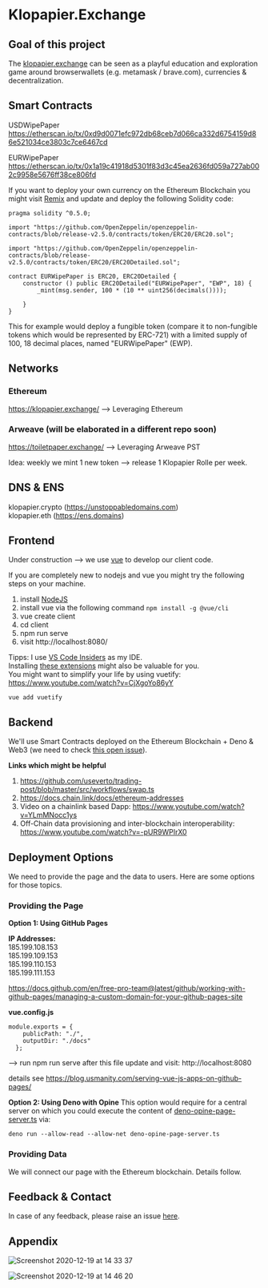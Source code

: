 # Klopapier.Exchange

## Goal of this project
The [klopapier.exchange](https://klopapier.exchange) can be seen as a playful education and exploration game around browserwallets (e.g. metamask / brave.com), currencies & decentralization.


## Smart Contracts
USDWipePaper
https://etherscan.io/tx/0xd9d0071efc972db68ceb7d066ca332d6754159d86e521034ce3803c7ce6467cd

EURWipePaper
https://etherscan.io/tx/0x1a19c41918d5301f83d3c45ea2636fd059a727ab002c9958e5676ff38ce806fd

If you want to deploy your own currency on the Ethereum Blockchain you might visit [Remix](https://remix.ethereum.org/) and update and deploy the following Solidity code:

```
pragma solidity ^0.5.0;

import "https://github.com/OpenZeppelin/openzeppelin-contracts/blob/release-v2.5.0/contracts/token/ERC20/ERC20.sol";

import "https://github.com/OpenZeppelin/openzeppelin-contracts/blob/release-v2.5.0/contracts/token/ERC20/ERC20Detailed.sol"; 

contract EURWipePaper is ERC20, ERC20Detailed { 
    constructor () public ERC20Detailed("EURWipePaper", "EWP", 18) { 
        _mint(msg.sender, 100 * (10 ** uint256(decimals()))); 
        
    }
}

```

This for example would deploy a fungible token (compare it to non-fungible tokens which would be represented by ERC-721) with a limited supply of 100, 18 decimal places, named "EURWipePaper" (EWP).
## Networks
### Ethereum
https://klopapier.exchange/ --> Leveraging Ethereum


### Arweave (will be elaborated in a different repo soon)
https://toiletpaper.exchange/ --> Leveraging Arweave PST

Idea: weekly we mint 1 new token --> release 1 Klopapier Rolle per week.

## DNS & ENS
klopapier.crypto (https://unstoppabledomains.com)   
klopapier.eth (https://ens.domains)  



## Frontend
Under construction --> we use [vue](https://cli.vuejs.org/) to develop our client code.  

If you are completely new to nodejs and vue you might try the following steps on your machine.  

1. install [NodeJS](https://nodejs.org/en/)
2. install vue via the following command ```npm install -g @vue/cli```
3. vue create client 
4. cd client
5. npm run serve
6. visit http://localhost:8080/

Tipps: 
I use [VS Code Insiders](https://code.visualstudio.com/insiders/) as my IDE.  
Installing [these extensions](https://github.com/michael-spengler/klopapier.exchange/blob/main/.vscode/extensions.json) might also be valuable for you.  
You might want to simplify your life by using vuetify: https://www.youtube.com/watch?v=CjXgoYo86yY
```
vue add vuetify
```
## Backend
We'll use Smart Contracts deployed on the Ethereum Blockchain + Deno & Web3 (we need to check [this open issue](https://github.com/ethereum/web3.js/issues/3700)).  

**Links which might be helpful**
1. https://github.com/useverto/trading-post/blob/master/src/workflows/swap.ts  
2. https://docs.chain.link/docs/ethereum-addresses    
3. Video on a chainlink based Dapp: https://www.youtube.com/watch?v=YLmMNocc1ys  
4. Off-Chain data provisioning and inter-blockchain interoperability: https://www.youtube.com/watch?v=-pUR9WPIrX0


## Deployment Options
We need to provide the page and the data to users. Here are some options for those topics.
### Providing the Page
**Option 1: Using GitHub Pages**

**IP Addresses:**  
185.199.108.153  
185.199.109.153  
185.199.110.153  
185.199.111.153  

https://docs.github.com/en/free-pro-team@latest/github/working-with-github-pages/managing-a-custom-domain-for-your-github-pages-site

**vue.config.js**
```
module.exports = {
    publicPath: "./",
    outputDir: "./docs"
  };
```

--> run npm run serve after this file update and visit: http://localhost:8080   

details see https://blog.usmanity.com/serving-vue-js-apps-on-github-pages/


**Option 2: Using Deno with Opine**
This option would require for a central server on which you could execute the content of [deno-opine-page-server.ts]() via:  
```
deno run --allow-read --allow-net deno-opine-page-server.ts
```

### Providing Data 
We will connect our page with the Ethereum blockchain. Details follow.


## Feedback & Contact
In case of any feedback, please raise an issue [here](https://github.com/michael-spengler/klopapier.exchange/issues/new).


## Appendix
![Screenshot 2020-12-19 at 14 33 37](https://user-images.githubusercontent.com/43786652/102690660-3b2de580-4207-11eb-8340-0bcbd0327a5f.png)

![Screenshot 2020-12-19 at 14 46 20](https://user-images.githubusercontent.com/43786652/102690930-fb67fd80-4208-11eb-8d76-a64638990dcf.png)
